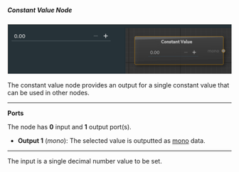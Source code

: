 ##### Constant Value Node

![constant Value](images/constantvalue.png)

The constant value node provides an output for a single constant value that can be used in other nodes.

---

**Ports**

The node has **0** input and **1** output port(s).

- **Output 1** (*mono*): The selected value is outputted as [mono](28_types.md) data.

---

The input is a single decimal number value to be set.